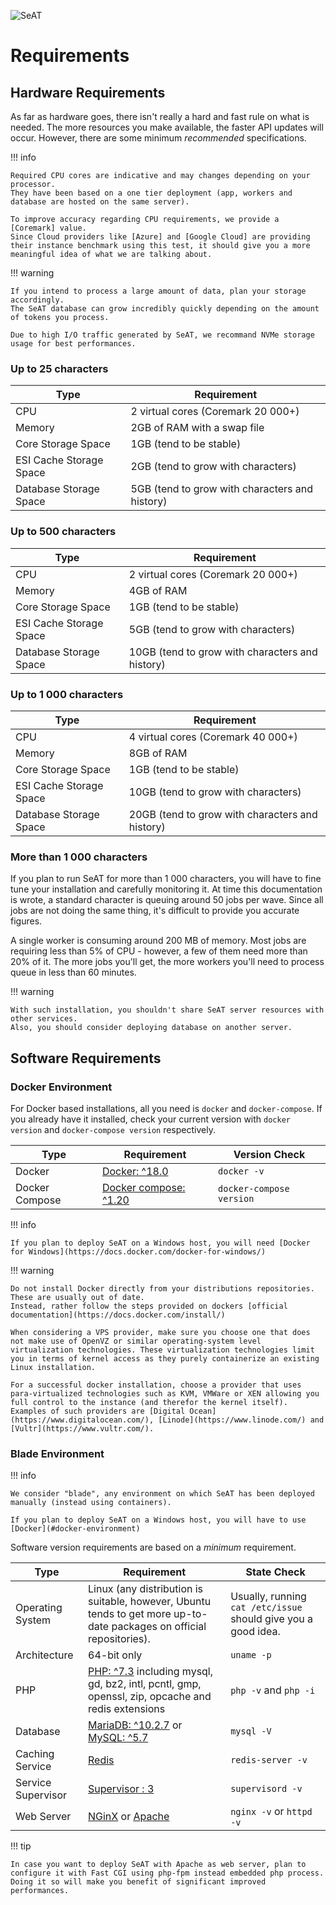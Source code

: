 ![SeAT](https://i.imgur.com/aPPOxSK.png)

# Requirements

## Hardware Requirements

As far as hardware goes, there isn't really a hard and fast rule on what is needed.
The more resources you make available, the faster API updates will occur.
However, there are some minimum *recommended* specifications.

!!! info

    Required CPU cores are indicative and may changes depending on your processor.
    They have been based on a one tier deployment (app, workers and database are hosted on the same server).
    
    To improve accuracy regarding CPU requirements, we provide a [Coremark] value.
    Since Cloud providers like [Azure] and [Google Cloud] are providing their instance benchmark using this test, it should give you a more meaningful idea of what we are talking about.

!!! warning

    If you intend to process a large amount of data, plan your storage accordingly.
    The SeAT database can grow incredibly quickly depending on the amount of tokens you process.
    
    Due to high I/O traffic generated by SeAT, we recommand NVMe storage usage for best performances.

### Up to 25 characters

| Type                    | Requirement                                    |
| ----------------------- | ---------------------------------------------- |
| CPU                     | 2 virtual cores (Coremark 20 000+)             |
| Memory                  | 2GB of RAM with a swap file                    |
| Core Storage Space      | 1GB (tend to be stable)                        |
| ESI Cache Storage Space | 2GB (tend to grow with characters)             |
| Database Storage Space  | 5GB (tend to grow with characters and history) |

### Up to 500 characters

| Type                    | Requirement                                     |
| ----------------------- | ----------------------------------------------- |
| CPU                     | 2 virtual cores (Coremark 20 000+)              |
| Memory                  | 4GB of RAM                                      |
| Core Storage Space      | 1GB (tend to be stable)                         |
| ESI Cache Storage Space | 5GB (tend to grow with characters)              |
| Database Storage Space  | 10GB (tend to grow with characters and history) |

### Up to 1 000 characters

| Type                    | Requirement                                     |
| ----------------------- | ----------------------------------------------- |
| CPU                     | 4 virtual cores (Coremark 40 000+)              |
| Memory                  | 8GB of RAM                                      |
| Core Storage Space      | 1GB (tend to be stable)                         |
| ESI Cache Storage Space | 10GB (tend to grow with characters)             |
| Database Storage Space  | 20GB (tend to grow with characters and history) |

### More than 1 000 characters

If you plan to run SeAT for more than 1 000 characters, you will have to fine tune your installation and carefully monitoring it.
At time this documentation is wrote, a standard character is queuing around 50 jobs per wave.
Since all jobs are not doing the same thing, it's difficult to provide you accurate figures.

A single worker is consuming around 200 MB of memory. Most jobs are requiring less than 5% of CPU - however, a few of them need more than 20% of it.
The more jobs you'll get, the more workers you'll need to process queue in less than 60 minutes.

!!! warning

    With such installation, you shouldn't share SeAT server resources with other services.
    Also, you should consider deploying database on another server.

## Software Requirements

### Docker Environment

For Docker based installations, all you need is `docker` and `docker-compose`.
If you already have it installed, check your current version with `docker version` and `docker-compose version` respectively.

| Type           | Requirement                                              | Version Check            |
| -------------- | -------------------------------------------------------- | ------------------------ |
| Docker         | [Docker: ^18.0](https://www.docker.com/)                 | `docker -v`              |
| Docker Compose | [Docker compose: ^1.20](https://docs.docker.com/compose/)| `docker-compose version` |

!!! info

    If you plan to deploy SeAT on a Windows host, you will need [Docker for Windows](https://docs.docker.com/docker-for-windows/)

!!! warning

    Do not install Docker directly from your distributions repositories. These are usually out of date.
    Instead, rather follow the steps provided on dockers [official documentation](https://docs.docker.com/install/)

    When considering a VPS provider, make sure you choose one that does not make use of OpenVZ or similar operating-system level virtualization technologies. These virtualization technologies limit you in terms of kernel access as they purely containerize an existing Linux installation.

    For a successful docker installation, choose a provider that uses para-virtualized technologies such as KVM, VMWare or XEN allowing you full control to the instance (and therefor the kernel itself). Examples of such providers are [Digital Ocean](https://www.digitalocean.com/), [Linode](https://www.linode.com/) and [Vultr](https://www.vultr.com/).

### Blade Environment

!!! info

    We consider "blade", any environment on which SeAT has been deployed manually (instead using containers).
    
    If you plan to deploy SeAT on a Windows host, you will have to use [Docker](#docker-environment)

Software version requirements are based on a *minimum* requirement.

| Type                       | Requirement   | State Check |
| -------------------------- | ------------- | ----------- |
| Operating System           | Linux (any distribution is suitable, however, Ubuntu tends to get more up-to-date packages on official repositories). | Usually, running `cat /etc/issue` should give you a good idea. |
| Architecture               | 64-bit only                                                                                                         | `uname -p`               |
| PHP                        | [PHP: ^7.3](http://php.net/) including mysql, gd, bz2, intl, pcntl, gmp, openssl, zip, opcache and redis extensions | `php -v` and `php -i`    |
| Database                   | [MariaDB: ^10.2.7](https://mariadb.org/) or [MySQL: ^5.7](https://www.mysql.com/)                                   | `mysql -V`               |
| Caching Service            | [Redis](https://redis.io/)                                                                                          | `redis-server -v`        |
| Service Supervisor         | [Supervisor : 3](http://supervisord.org/)                                                                           | `supervisord -v`         |
| Web Server                 | [NGinX](https://www.nginx.com/) or [Apache](https://httpd.apache.org/)                                              | `nginx -v` or `httpd -v` |

!!! tip

    In case you want to deploy SeAT with Apache as web server, plan to configure it with Fast CGI using php-fpm instead embedded php process.
    Doing it so will make you benefit of significant improved performances.

[Coremark]: https://www.eembc.org/coremark/
[Azure]: https://docs.microsoft.com/fr-fr/azure/virtual-machines/linux/compute-benchmark-scores
[Google Cloud]: https://cloud.google.com/compute/docs/benchmarks-linux